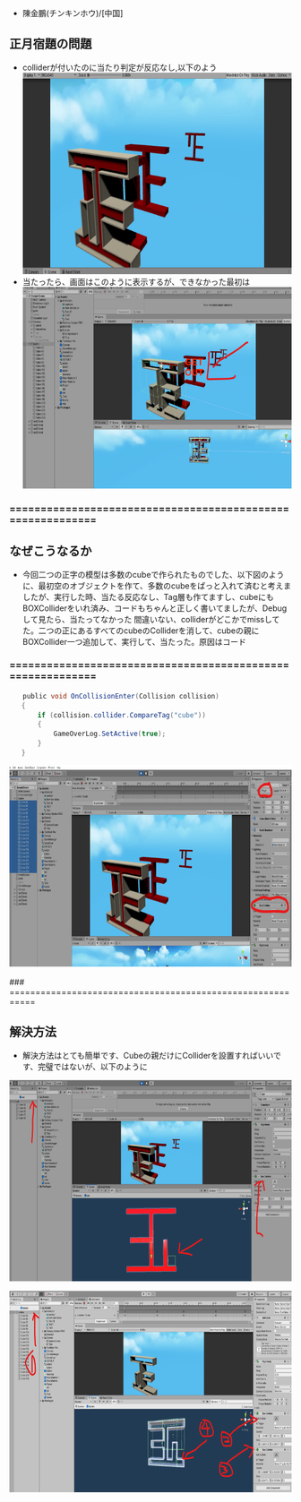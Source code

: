 
- 陳金鵬(チンキンホウ)/[中国]

## 正月宿題の問題

- colliderが付いたのに当たり判定が反応なし,以下のよう
[<img src="images/sei-1.png" alt="" style="height: 360px">]()
- 当たったら、画面はこのように表示するが、できなかった最初は
[<img src="images/sei-6.png" alt="" style="height: 360px">]()

### ===========================================================

## なぜこうなるか

- 今回二つの正字の模型は多数のcubeで作られたものでした、以下図のように、最初空のオブジェクトを作て、多数のcubeをぱっと入れて済むと考えましたが、実行した時、当たる反応なし、Tag層も作てますし、cubeにもBOXColliderをいれ済み、コードもちゃんと正しく書いてましたが、Debugして見たら、当たってなかった
間違いない、colliderがどこかでmissしてた。二つの正にあるすべてのcubeのColliderを消して、cubeの親にBOXCollider一つ追加して、実行して、当たった。原因はコード
### ===========================================================
```cs
　　public void OnCollisionEnter(Collision collision)
   {
       if (collision.collider.CompareTag("cube"))
       {
           GameOverLog.SetActive(true);
       }
   }
```

   [<img src="images/sei-2.png" alt="" style="height: 360px">]()


###　===========================================================

## 解決方法

-  解決方法はとても簡単です、Cubeの親だけにColliderを設置すればいいです、完璧ではないが、以下のように

[<img src="images/sei-4.png" alt="" style="height: 360px">]()

[<img src="images/sei-5.png" alt="" style="height: 360px">]()
